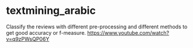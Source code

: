 # textmining_arabic
Classify the reviews with different pre-processing  and different methods to get good accuracy or f-measure.
https://www.youtube.com/watch?v=q9zPWsQP06Y
